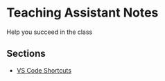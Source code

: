 # Teaching Assistant Notes

Help you succeed in the class


## Sections

- [VS Code Shortcuts](shortcuts/readme.md)
